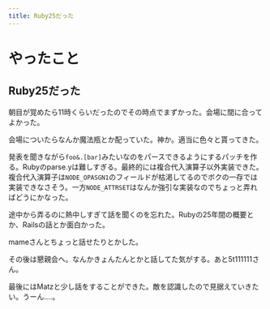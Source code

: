 ```yaml
---
title: Ruby25だった
---
```


# やったこと

## Ruby25だった

朝目が覚めたら11時くらいだったのでその時点でまずかった。会場に間に合ってよかった。

会場についたらなんか魔法瓶とか配っていた。神か。適当に色々と貰ってきた。

発表を聞きながら`foo&.[bar]`みたいなのをパースできるようにするパッチを作る。Rubyのparse.yは難しすぎる。最終的には複合代入演算子以外実装できた。複合代入演算子は`NODE_OPASGN1`のフィールドが枯渇してるのでボクの一存では実装できなさそう。一方`NODE_ATTRSET`はなんか強引な実装なのでちょっと弄ればどうにかなった。

途中から弄るのに熱中しすぎて話を聞くのを忘れた。Rubyの25年間の概要とか、Railsの話とか面白かった。

mameさんとちょっと話せたりとかした。

その後は懇親会へ。なんかきょんたんとかと話してた気がする。あと5t111111さん。

最後にはMatzと少し話をすることができた。敵を認識したので見据えていきたい。うーん‥‥。
